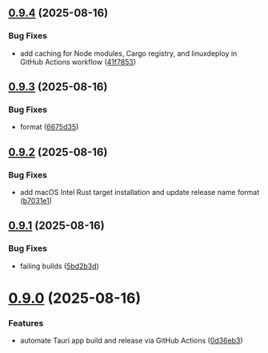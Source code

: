 ## [0.9.4](https://github.com/hackthefutureofeducation/ketabak/compare/v0.9.3...v0.9.4) (2025-08-16)


### Bug Fixes

* add caching for Node modules, Cargo registry, and linuxdeploy in GitHub Actions workflow ([41f7853](https://github.com/hackthefutureofeducation/ketabak/commit/41f7853fb58dc390c5dd0bf76925f0f2017d193d))



## [0.9.3](https://github.com/hackthefutureofeducation/ketabak/compare/v0.9.2...v0.9.3) (2025-08-16)


### Bug Fixes

* format ([6675d35](https://github.com/hackthefutureofeducation/ketabak/commit/6675d3529d59e42d9c85e179015de7c9dc39772e))



## [0.9.2](https://github.com/hackthefutureofeducation/ketabak/compare/v0.9.1...v0.9.2) (2025-08-16)


### Bug Fixes

* add macOS Intel Rust target installation and update release name format ([b7031e1](https://github.com/hackthefutureofeducation/ketabak/commit/b7031e19ffefebc9ccdd825b09a45cdbb0b9594e))



## [0.9.1](https://github.com/hackthefutureofeducation/ketabak/compare/v0.9.0...v0.9.1) (2025-08-16)


### Bug Fixes

* failing builds ([5bd2b3d](https://github.com/hackthefutureofeducation/ketabak/commit/5bd2b3dd3051d59e957f407cd77d80544630d849))



# [0.9.0](https://github.com/hackthefutureofeducation/ketabak/compare/v0.8.1...v0.9.0) (2025-08-16)


### Features

* automate Tauri app build and release via GitHub Actions ([0d36eb3](https://github.com/hackthefutureofeducation/ketabak/commit/0d36eb3b56203ff5f1b575ab25e4170c4c276571))



